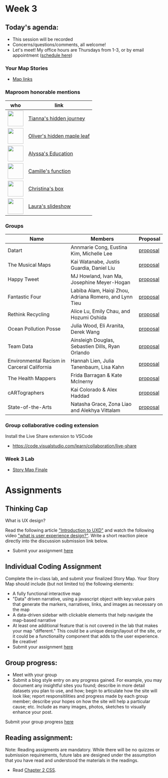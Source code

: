 # Week 3

## Today's agenda:

- This session will be recorded
- Concerns/questions/comments, all welcome!
- Let's meet! My office hours are Thursdays from 1-3, or by email appointment ([schedule here](https://calendly.com/yohda/dh151))

### Your Map Stories

- [Map links](https://github.com/yohman/22S-DH151/discussions/5)

### Maproom honorable mentions

who | link 
--- | ---
<img src="https://avatars.githubusercontent.com/u/102552593?s=64&v=4" width=50> | [Tianna's hidden journey](https://tiannachan.github.io/DH151/Week2/)
<img src="https://avatars.githubusercontent.com/u/38347766?s=64&v=4" width=50> | [Oliver's hidden maple leaf](https://melgrove.github.io/DH151/Week2/index.html)
<img src="https://avatars.githubusercontent.com/u/97260713?s=64&v=4" width=50> | [Alyssa's Education](https://lsssmmns.github.io/DH151/Week2/index.html)
<img src="https://avatars.githubusercontent.com/u/66044667?s=64&v=4" width=50> | [Camille's function](https://camilleivywong.github.io/DH151/Week02/index.html)
<img src="https://avatars.githubusercontent.com/u/79070365?s=64&v=4" width=50> | [Christina's box](https://ygcha.github.io/DH151/Week2/location.html)
<img src="https://avatars.githubusercontent.com/u/81529754?s=64&v=4" width=50> | [Laura's slideshow](https://snlaurax.github.io/DH151/Week2/index)

### Groups

Name | Members | Proposal
--- | --- | ---
Datart | Annmarie Cong, Eustina Kim, Michelle Lee | [proposal](https://github.com/kimjee8955/DH151-Datart/blob/main/GroupAssignment1.md)
The Musical Maps | Kai Watanabe, Justis Guardia, Daniel Liu | [proposal](https://github.com/justisg/TheMusicalMaps#readme)
Happy Tweet | MJ Howland, Ivan Ma, Josephine Meyer-Hogan | [proposal](https://github.com/ivanma9/HappyTweet/blob/main/Group%20Assignments/GroupAssignment1.md)
Fantastic Four | Labiba Alam, Haiqi Zhou, Adriana Romero, and Lynn Tieu | [proposal](https://github.com/LynnT2/FantasticFour/blob/main/GroupAssignment1.md)
Rethink Recycling | Alice Lu, Emily Chau, and Hozumi Oshida | [proposal](https://github.com/hoz-map/Rethink-Recycling#readme)
Ocean Pollution Posse | Julia Wood, Eli Aranita, Derek Wang | [proposal](https://github.com/eliaranita1/project1/blob/main/ProjectProposal.md)
Team Data | Ainsleigh Douglas, Sebastien Dills, Ryan Orlando | [proposal](https://github.com/ryanorlando/DH151-Project/blob/main/Assignment1.md)
Environmental Racism in Carceral California | Hannah Lien, Julia Tanenbaum, Lisa Kahn | [proposal](https://github.com/jmtanenbaum/DHEnviroIncarceration/blob/main/README.md)
The Health Mappers | Frida Barragan & Kate McInerny | [proposal](https://github.com/frida-barragan/DH151_Group/blob/main/Proposal.md)
cARTographers | Kai Colorado & Alex Haddad | [proposal](https://github.com/kaicolorado/DH151-Group/blob/main/Proposal.md)
State-of-the-Arts | Natasha Grace, Zona Liao and Alekhya Vittalam | [proposal](https://github.com/alekhyavittalam/state-of-the-arts/blob/main/Assignment1.md)

### Group collaborative coding extension

Install the Live Share extension to VSCode

- https://code.visualstudio.com/learn/collaboration/live-share

### Week 3 Lab

- [Story Map Finale](Lab)

# Assignments

## Thinking Cap

What is UX design?

Read the following article ["Introduction to UXD"](https://medium.com/beakerandflint/an-introduction-user-experience-design-2a7f8167bf03) and watch the following video ["what is user experience design?"](https://www.youtube.com/watch?v=Nj6x01wg2WA). Write a short reaction piece directly into the discussion submission link below.

- Submit your assignment [here](https://github.com/yohman/22S-DH151/discussions/6)

## Individual Coding Assignment

Complete the in-class lab, and submit your finalized Story Map. Your Story Map should include (but not limited to) the following elements:

- A fully functional interactive map
- "Data" driven narrative, using a javascript object with key:value pairs that generate the markers, narratives, links, and images as necessary on the map
- A data-driven sidebar with clickable elements that help navigate the map-based narrative
- At least one additional feature that is not covered in the lab that makes your map "different." This could be a unique design/layout of the site, or it could be a functionality component that adds to the user experience. Be creative!
- Submit your assignment [here](https://github.com/yohman/22S-DH151/discussions/7)

## Group progress:

- Meet with your group
- Submit a blog style entry on any progress gained. For example, you may document any insightful sites you found; describe in more detail datasets you plan to use, and how; begin to articulate how the site will look like; report responsitilities and progress made by each group member; describe your hopes on how the site will help a particular cause; etc. Include as many images, photos, sketches to visually enhance your post.

Submit your group progress [here](https://github.com/yohman/22S-DH151/discussions/8)


## Reading assignment:

Note: Reading assigments are mandatory. While there will be no quizzes or submission requirements, future labs are designed under the assumption that you have read and understood the materials in the readings.

- Read [Chapter 2 CSS](https://geobgu.xyz/web-mapping2/css.html). 
